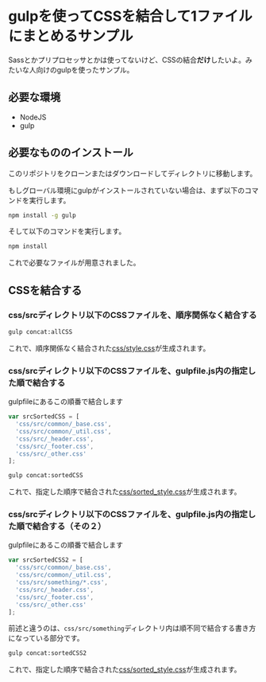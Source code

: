 # gulpを使ってCSSを結合して1ファイルにまとめるサンプル

Sassとかプリプロセッサとかは使ってないけど、CSSの結合**だけ**したいよ。みたいな人向けのgulpを使ったサンプル。

## 必要な環境

- NodeJS
- gulp

## 必要なもののインストール

このリポジトリをクローンまたはダウンロードしてディレクトリに移動します。

もしグローバル環境にgulpがインストールされていない場合は、まず以下のコマンドを実行します。

```sh
npm install -g gulp
```

そして以下のコマンドを実行します。

```sh
npm install
```

これで必要なファイルが用意されました。

## CSSを結合する

### css/srcディレクトリ以下のCSSファイルを、順序関係なく結合する

```sh
gulp concat:allCSS
```

これで、順序関係なく結合された[css/style.css](https://github.com/geckotang/concat-css-example/blob/master/css/style.css)が生成されます。

### css/srcディレクトリ以下のCSSファイルを、gulpfile.js内の指定した順で結合する

gulpfileにあるこの順番で結合します

```js
var srcSortedCSS = [
  'css/src/common/_base.css',
  'css/src/common/_util.css',
  'css/src/_header.css',
  'css/src/_footer.css',
  'css/src/_other.css'
];
```

```sh
gulp concat:sortedCSS
```

これで、指定した順序で結合された[css/sorted_style.css](https://github.com/geckotang/concat-css-example/blob/master/css/sorted_style.css)が生成されます。

### css/srcディレクトリ以下のCSSファイルを、gulpfile.js内の指定した順で結合する（その２）

gulpfileにあるこの順番で結合します

```js
var srcSortedCSS2 = [
  'css/src/common/_base.css',
  'css/src/common/_util.css',
  'css/src/something/*.css',
  'css/src/_header.css',
  'css/src/_footer.css',
  'css/src/_other.css'
];
```

前述と違うのは、`css/src/something`ディレクトリ内は順不同で結合する書き方になっている部分です。

```sh
gulp concat:sortedCSS2
```

これで、指定した順序で結合された[css/sorted_style.css](https://github.com/geckotang/concat-css-example/blob/master/css/sorted2_style.css)が生成されます。
